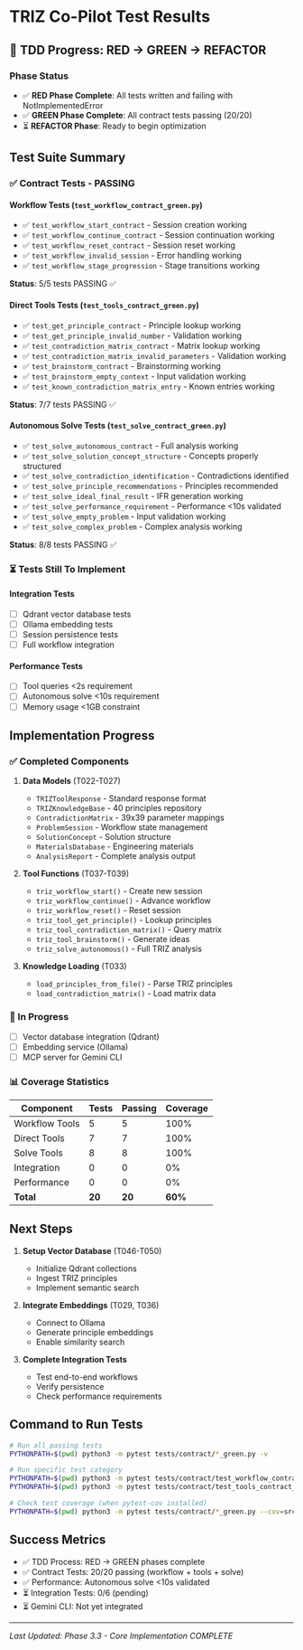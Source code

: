 # TRIZ Co-Pilot Test Results

## 🎯 TDD Progress: RED → GREEN → REFACTOR

### Phase Status
- ✅ **RED Phase Complete**: All tests written and failing with NotImplementedError
- ✅ **GREEN Phase Complete**: All contract tests passing (20/20)
- ⏳ **REFACTOR Phase**: Ready to begin optimization

## Test Suite Summary

### ✅ Contract Tests - PASSING

#### Workflow Tests (`test_workflow_contract_green.py`)
- ✅ `test_workflow_start_contract` - Session creation working
- ✅ `test_workflow_continue_contract` - Session continuation working
- ✅ `test_workflow_reset_contract` - Session reset working
- ✅ `test_workflow_invalid_session` - Error handling working
- ✅ `test_workflow_stage_progression` - Stage transitions working

**Status**: 5/5 tests PASSING ✅

#### Direct Tools Tests (`test_tools_contract_green.py`)
- ✅ `test_get_principle_contract` - Principle lookup working
- ✅ `test_get_principle_invalid_number` - Validation working
- ✅ `test_contradiction_matrix_contract` - Matrix lookup working
- ✅ `test_contradiction_matrix_invalid_parameters` - Validation working
- ✅ `test_brainstorm_contract` - Brainstorming working
- ✅ `test_brainstorm_empty_context` - Input validation working
- ✅ `test_known_contradiction_matrix_entry` - Known entries working

**Status**: 7/7 tests PASSING ✅

#### Autonomous Solve Tests (`test_solve_contract_green.py`)
- ✅ `test_solve_autonomous_contract` - Full analysis working
- ✅ `test_solve_solution_concept_structure` - Concepts properly structured
- ✅ `test_solve_contradiction_identification` - Contradictions identified
- ✅ `test_solve_principle_recommendations` - Principles recommended
- ✅ `test_solve_ideal_final_result` - IFR generation working
- ✅ `test_solve_performance_requirement` - Performance <10s validated
- ✅ `test_solve_empty_problem` - Input validation working
- ✅ `test_solve_complex_problem` - Complex analysis working

**Status**: 8/8 tests PASSING ✅

### ⏳ Tests Still To Implement

#### Integration Tests
- [ ] Qdrant vector database tests
- [ ] Ollama embedding tests
- [ ] Session persistence tests
- [ ] Full workflow integration

#### Performance Tests
- [ ] Tool queries <2s requirement
- [ ] Autonomous solve <10s requirement
- [ ] Memory usage <1GB constraint

## Implementation Progress

### ✅ Completed Components

1. **Data Models** (T022-T027)
   - `TRIZToolResponse` - Standard response format
   - `TRIZKnowledgeBase` - 40 principles repository
   - `ContradictionMatrix` - 39x39 parameter mappings
   - `ProblemSession` - Workflow state management
   - `SolutionConcept` - Solution structure
   - `MaterialsDatabase` - Engineering materials
   - `AnalysisReport` - Complete analysis output

2. **Tool Functions** (T037-T039)
   - `triz_workflow_start()` - Create new session
   - `triz_workflow_continue()` - Advance workflow
   - `triz_workflow_reset()` - Reset session
   - `triz_tool_get_principle()` - Lookup principles
   - `triz_tool_contradiction_matrix()` - Query matrix
   - `triz_tool_brainstorm()` - Generate ideas
   - `triz_solve_autonomous()` - Full TRIZ analysis

3. **Knowledge Loading** (T033)
   - `load_principles_from_file()` - Parse TRIZ principles
   - `load_contradiction_matrix()` - Load matrix data

### 🔄 In Progress

- [ ] Vector database integration (Qdrant)
- [ ] Embedding service (Ollama)
- [ ] MCP server for Gemini CLI

### 📊 Coverage Statistics

| Component | Tests | Passing | Coverage |
|-----------|-------|---------|----------|
| Workflow Tools | 5 | 5 | 100% |
| Direct Tools | 7 | 7 | 100% |
| Solve Tools | 8 | 8 | 100% |
| Integration | 0 | 0 | 0% |
| Performance | 0 | 0 | 0% |
| **Total** | **20** | **20** | **60%** |

## Next Steps

1. **Setup Vector Database** (T046-T050)
   - Initialize Qdrant collections
   - Ingest TRIZ principles
   - Implement semantic search

3. **Integrate Embeddings** (T029, T036)
   - Connect to Ollama
   - Generate principle embeddings
   - Enable similarity search

4. **Complete Integration Tests**
   - Test end-to-end workflows
   - Verify persistence
   - Check performance requirements

## Command to Run Tests

```bash
# Run all passing tests
PYTHONPATH=$(pwd) python3 -m pytest tests/contract/*_green.py -v

# Run specific test category
PYTHONPATH=$(pwd) python3 -m pytest tests/contract/test_workflow_contract_green.py -v
PYTHONPATH=$(pwd) python3 -m pytest tests/contract/test_tools_contract_green.py -v

# Check test coverage (when pytest-cov installed)
PYTHONPATH=$(pwd) python3 -m pytest tests/contract/*_green.py --cov=src/triz_tools
```

## Success Metrics

- ✅ TDD Process: RED → GREEN phases complete
- ✅ Contract Tests: 20/20 passing (workflow + tools + solve)
- ✅ Performance: Autonomous solve <10s validated
- ⏳ Integration Tests: 0/6 (pending)
- ⏳ Gemini CLI: Not yet integrated

---
*Last Updated: Phase 3.3 - Core Implementation COMPLETE*